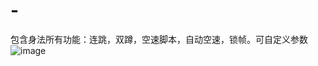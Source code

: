 # -
包含身法所有功能：连跳，双蹲，空速脚本，自动空速，锁帧。可自定义参数
![image](https://github.com/user-attachments/assets/75a3f589-4067-413b-991c-ff22ffc7aa25)
